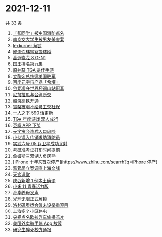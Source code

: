 # 2021-12-11

共 33 条

<!-- BEGIN -->
<!-- 最后更新时间 Sat Dec 11 2021 21:18:43 GMT+0800 (China Standard Time) -->

1. [「张同学」被中国消防点名](https://www.zhihu.com/search?q=张同学)
1. [南京女大学生被男友杀害案](https://www.zhihu.com/search?q=南京女大学生)
1. [lexburner 解封](https://www.zhihu.com/search?q=lex)
1. [邱泽许玮甯官宣结婚](https://www.zhihu.com/search?q=邱泽)
1. [高通骁龙 8 GEN1](https://www.zhihu.com/search?q=骁龙8GEN1)
1. [国王排名第九集](https://www.zhihu.com/search?q=国王排名)
1. [原神获 TGA 最佳手游](https://www.zhihu.com/search?q=原神)
1. [立陶宛总统邀美国驻军](https://www.zhihu.com/search?q=立陶宛)
1. [百度元宇宙产品「希壤」](https://www.zhihu.com/search?q=希壤)
1. [谷爱凌夺世界杯铜山站冠军](https://www.zhihu.com/search?q=谷爱凌)
1. [尼加拉瓜与台湾断交](https://www.zhihu.com/search?q=尼加拉瓜)
1. [赣深高铁开通](https://www.zhihu.com/search?q=赣深高铁)
1. [雪梨被曝不给员工交社保](https://www.zhihu.com/search?q=雪梨)
1. [一人之下 590 话更新](https://www.zhihu.com/search?q=一人之下)
1. [TGA 年度游戏 双人成行](https://www.zhihu.com/search?q=TGA)
1. [豆瓣 APP 下架](https://www.zhihu.com/search?q=豆瓣)
1. [元宇宙会造成人口风险](https://www.zhihu.com/search?q=元宇宙)
1. [小伙误入传销求助消防员](https://www.zhihu.com/search?q=小伙误入传销)
1. [实践六号 05 组卫星成功发射](https://www.zhihu.com/search?q=实践六号)
1. [考研准考证打印时间提前](https://www.zhihu.com/search?q=考研准考证)
1. [詹姆斯三双湖人负灰熊](https://www.zhihu.com/search?q=湖人)
1. [iPhone 十年来首次停产](https://www.zhihu.com/search?q=iPhone 停产)
1. [监管局立案调查上海文峰](https://www.zhihu.com/search?q=上海文峰)
1. [天宫课堂](https://www.zhihu.com/search?q=天宫课堂)
1. [陕西新增 1 例本土确诊](https://www.zhihu.com/search?q=陕西疫情)
1. [小米 11 青春活力版](https://www.zhihu.com/search?q=小米11)
1. [孙卓养母发声](https://www.zhihu.com/search?q=孙卓)
1. [光环无限正式解锁](https://www.zhihu.com/search?q=光环无限)
1. [洛杉矶奥运会暂未设举重项目](https://www.zhihu.com/search?q=举重)
1. [上海多个小区停电](https://www.zhihu.com/search?q=上海停电)
1. [央视点名欧拉汽车偷换芯片](https://www.zhihu.com/search?q=欧拉好猫)
1. [美团外卖骑手端 App 故障](https://www.zhihu.com/search?q=美团外卖)
1. [研究生猝死校方通报](https://www.zhihu.com/search?q=研究生猝死)

<!-- END -->
